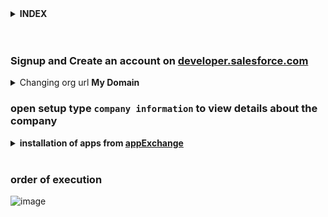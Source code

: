 
<details>
<summary>  <b> INDEX </b>  </summary>
<p>

---

- orgs
	- sandbox
	- production
	- developer edition
	- trailhead playground 
- apps , app exchange
	- standard navigation
	- console navigation
- objects
	- types
		- standard
		- custom
	- types of object relationships
		- 1 => many	- master-detail
		- 0,1 => many	- lookup
		- many => many	- junction object
	- schema builder
- records
	record types
- fields
	- 18 types
- data 
	- duplicate rules using matching rules
	- validation rules
- data security
	- org level
	- object level
	- field level
	- record level
- automation tools
	- declarative
		- Approval process
		- workflow
		- process
		- flow
	- programmatic
		- apex triggers


<br/>


- sales cloud 
	- sales process
	- web to lead
- service cloud
	- web to case
	- email to case
	- case escalation rules
- community cloud

---

</p>
</details>




<br/>


<br/>


### Signup and Create an account on [developer.salesforce.com](https://www.developer.salesforce.com)


<details>
<summary>  Changing org url <b> My Domain </b>  </summary>
<p>

![image](https://user-images.githubusercontent.com/63545175/192521568-6e40fb7d-0aec-454b-a74c-32c35916b438.png)

</p>
</details>


### open setup type ``company information`` to view details about the company


<details>
<summary> <b> installation of apps from <a href="https://appexchange.salesforce.com/"> appExchange </a> </b> </summary>
<p>
  
---
  
### what is AppExchange
  - an online marketplace for salesforce apps, components and consulting services.
  - link: https://appexchange.salesforce.com/
  
  
---  
  
<p>
</details>


<br/>


### order of execution

![image](https://user-images.githubusercontent.com/63545175/192210689-09b14d82-89d4-48e9-8c3b-b60094e1c9d7.png)




  
  
  


